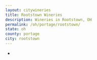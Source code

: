 ```yaml
---
layout: citywineries
title: Rootstown Wineries
description: Wineries in Rootstown, OH
permalink: /oh/portage/rootstown/
state: oh
county: portage
city: rootstown
---
```

-
